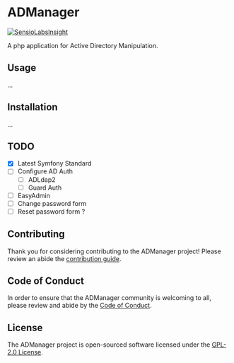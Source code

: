 # ADManager

[![SensioLabsInsight](https://insight.sensiolabs.com/projects/38e19d0f-6a7e-4472-93c4-80784083f02c/small.png)](https://insight.sensiolabs.com/projects/38e19d0f-6a7e-4472-93c4-80784083f02c)

A php application for Active Directory Manipulation.

## Usage
...


## Installation
...


## TODO
- [X] Latest Symfony Standard
- [ ] Configure AD Auth
    - [ ] ADLdap2
    - [ ] Guard Auth
- [ ] EasyAdmin
- [ ] Change password form
- [ ] Reset password form ?

## Contributing

Thank you for considering contributing to the ADManager project! Please review an abide the [contribution guide](docs/CONTRIBUTING.md).

## Code of Conduct

In order to ensure that the ADManager community is welcoming to all, please review and abide by the [Code of Conduct](docs/CODE_OF_CONDUCT.md).

## License

The ADManager project is open-sourced software licensed under the [GPL-2.0 License](LICENSE.md).
